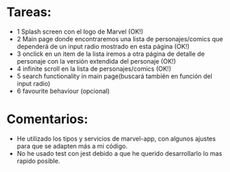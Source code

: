 # Tareas:
 * 1 Splash screen con el logo de Marvel (OK!)
 * 2 Main page donde encontraremos una lista de personajes/comics que dependerá de un input radio mostrado en esta página (OK!)
 * 3 onclick en un item de la lista iremos a otra página de detalle de personaje con la versión extendida del personaje (OK!)
 * 4 infinite scroll en la lista de personajes/comics (OK!)
 * 5 search functionality in main page(buscará también en función del input radio)
 * 6 favourite behaviour (opcional)

# Comentarios:
 * He utilizado los tipos y servicios de marvel-app, con algunos ajustes para que se adapten más a mi código.
 * No he usado test con jest debido a que he querido desarrollarlo lo mas rapido posible.